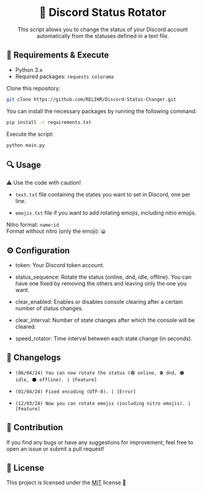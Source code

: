 <h1 align="center">🔄️ Discord Status Rotator</h1>

<p align="center">
  This script allows you to change the status of your Discord account automatically from the statuses defined in a text file.
</p>

## 📂 Requirements & Execute

- Python 3.x
- Required packages: `requests colorama`

Clone this repository:

```bash
git clone https://github.com/RELIHR/Discord-Status-Changer.git
```

You can install the necessary packages by running the following command:

```bash
pip install -r requirements.txt
```

Execute the script:

```bash
python main.py
```

## 🔍 Usage

⚠️ Use the code with caution!

- `text.txt` file containing the states you want to set in Discord, one per line.

- `emojis.txt` file if you want to add rotating emojis, including nitro emojis.

Nitro format: `name:id`  
Format without nitro (only the emoji): `😀`

## ⚙️ Configuration

- token: Your Discord token account.

- status_sequence: Rotate the status (online, dnd, idle, offline). You can have one fixed by removing the others and leaving only the one you want.

- clear_enabled: Enables or disables console clearing after a certain number of status changes.

- clear_interval: Number of state changes after which the console will be cleared.

- speed_rotator: Time interval between each state change (in seconds).

## 📃 Changelogs

- `(06/04/24) You can now rotate the status (🟢 online, ⛔ dnd, 🟠 idle, 🌑 offline). | [Feature]`

- `(01/04/24) Fixed encoding (UTF-8). | [Error]`

- `(12/03/24) Now you can rotate emojis (including nitro emojis). | [Feature]`

## 🤝 Contribution
If you find any bugs or have any suggestions for improvement, feel free to open an issue or submit a pull request!

## 📖 License

This project is licensed under the [MIT](https://choosealicense.com/licenses/mit/) license.👀
